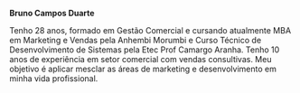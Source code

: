 **Bruno Campos Duarte**

Tenho 28 anos, formado em Gestão Comercial e cursando atualmente MBA em Marketing e Vendas pela Anhembi Morumbi e Curso Técnico de Desenvolvimento de Sistemas pela Etec Prof Camargo Aranha.
Tenho 10 anos de experiência em setor comercial com vendas consultivas.
Meu objetivo é aplicar mesclar as áreas de marketing e desenvolvimento em minha vida profissional.